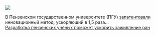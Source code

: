 <!--2025-02-05 12:35:15-->
<div class="yb">
  <div class="rss smaller1 habr"><img src="https://habrastorage.org/getpro/habr/upload_files/95b/558/fe2/95b558fe2c91af0f86163776c9f512ee.jpg" /><p>В Пензенском государственном университете (ПГУ) <a href="https://new.fips.ru/registers-doc-view/fips_servlet?DB=RUPAT&amp;DocNumber=2831963&amp;TypeFile=html" rel="noopener noreferrer nofollow">запатентовали</a> инновационный метод, ускоряющий в 1,5 раза... <br><a class="light" href="https://habr.com/ru/news/879754/?utm_source=habrahabr&utm_medium=rss&utm_campaign=879754">Разработка пензенских учёных поможет ускорить заживление ран</a></div>
</div>
